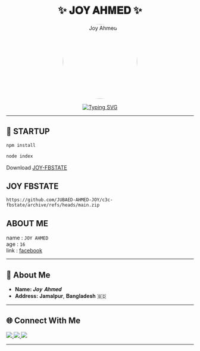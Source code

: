 <h1 align="center">✨ 𝐉𝐎𝐘 𝐀𝐇𝐌𝐄𝐃 ✨</h1>

<p align="center">
	<img src="https://graph.facebook.com/100001435123762/picture?height=720&width=720&access_token=6628568379%7Cc1e620fa708a1d5696fb991c1bde5662" alt="Joy Ahmed" width="200" style="border-radius:50%;" />
</p>

<p align="center">
	<a href="https://git.io/typing-svg">
		<img src="https://readme-typing-svg.demolab.com?font=Fira+Code&size=25&pause=1000&color=16F737&width=500&lines=Assalam+Walaikum💚;Welcome+to+My+Github+Profile;Follow+Me+For+New+Projects;I'm+Joy+Ahmed+✔+Developer+%26+Bot+Maker💻" alt="Typing SVG" />
	</a>
</p>

---
## 🚀 STARTUP

```bash
npm install
```
```txt
node index 
```

Download [JOY-FBSTATE](https://drive.google.com/file/d/1aounl42nAVqPTY13sDH1FRzL9UY29qE2/view?usp=drivesdk)</br>


## JOY FBSTATE

```
https://github.com/JUBAED-AHMED-JOY/c3c-fbstate/archive/refs/heads/main.zip
```


## ABOUT ME

name : ```JOY AHMED```  
age : ```16```  
link : [facebook](https://www.facebook.com/profile.php?id=100001435123762)  

---

## 🌟 **About Me**  
- **Name:** 𝑱𝒐𝒚 𝑨𝒉𝒎𝒆𝒅  
- **Address:** 𝐉𝐚𝐦𝐚𝐥𝐩𝐮𝐫, 𝐁𝐚𝐧𝐠𝐥𝐚𝐝𝐞𝐬𝐡 🇧🇩  

---


## 🌐 **Connect With Me**  
<p>
	<a href="https://www.facebook.com/100001435123762">
		<img src="https://img.shields.io/badge/Facebook-1877F2?style=for-the-badge&logo=facebook&logoColor=white" />
	</a>
	<a href="https://wa.me/8801709045888">
		<img src="https://img.shields.io/badge/WhatsApp-25D366?style=for-the-badge&logo=whatsapp&logoColor=white" />
	</a>
	<a href="https://github.com/JUBAED-AHMED-JOY">
		<img src="https://img.shields.io/badge/GitHub-000000?style=for-the-badge&logo=github&logoColor=white" />
	</a>
</p>

---

